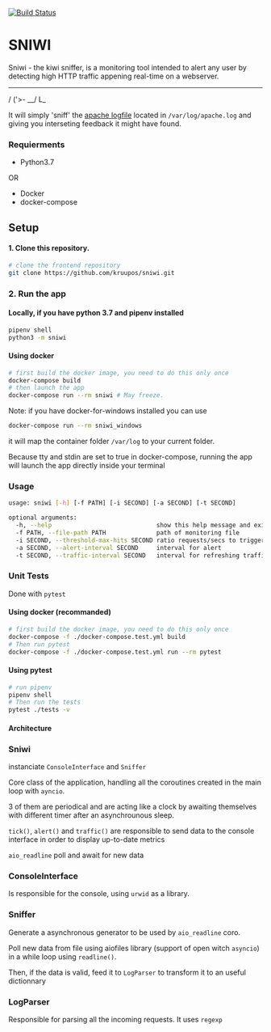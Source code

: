 [![Build Status](https://travis-ci.org/kruupos/sniwi.svg?branch=master)](https://travis-ci.org/kruupos/sniwi)

# SNIWI

Sniwi - the kiwi sniffer, is a monitoring tool intended to alert any user by detecting high HTTP traffic appening real-time on a webserver.
  __ _
 /  ('>-
 \__/
 L\_                           


It will simply 'sniff' the [apache logfile](https://httpd.apache.org/docs/2.2/en/logs.html) located in `/var/log/apache.log` and giving you interseting feedback it might have found.

### Requierments

* Python3.7

OR

* Docker
* docker-compose

## Setup

#### 1. Clone this repository. 

```bash
# clone the frontend repository
git clone https://github.com/kruupos/sniwi.git
```

### 2. Run the app

#### Locally, if you have python 3.7 and pipenv installed 

```bash
pipenv shell
python3 -m sniwi
```

#### Using docker

```bash
# first build the docker image, you need to do this only once
docker-compose build
# then launch the app
docker-compose run --rm sniwi # May freeze.
```

Note: if you have docker-for-windows installed you can use

```bash
docker-compose run --rm sniwi_windows
```

it will map the container folder `/var/log` to your current folder.

Because tty and stdin are set to true in docker-compose, running the app will launch the app directly inside your terminal

### Usage

```bash
usage: sniwi [-h] [-f PATH] [-i SECOND] [-a SECOND] [-t SECOND]

optional arguments:
  -h, --help                             show this help message and exit
  -f PATH, --file-path PATH              path of monitoring file
  -i SECOND, --threshold-max-hits SECOND ratio requests/secs to trigger an alert
  -a SECOND, --alert-interval SECOND     interval for alert
  -t SECOND, --traffic-interval SECOND   interval for refreshing traffic information
```

### Unit Tests

Done with `pytest`

#### Using docker (recommanded)

```bash
# first build the docker image, you need to do this only once
docker-compose -f ./docker-compose.test.yml build
# Then run pytest
docker-compose -f ./docker-compose.test.yml run --rm pytest
```

#### Using pytest

```bash
# run pipenv
pipenv shell
# Then run the tests
pytest ./tests -v
```

#### Architecture

### Sniwi

instanciate `ConsoleInterface` and `Sniffer`

Core class of the application, handling all the coroutines created in the main loop with `ayncio`.

3 of them are periodical and are acting like a clock by awaiting themselves with different timer after an asynchrounous sleep.

`tick()`, `alert()` and `traffic()` are responsible to send data to the console interface in order to display up-to-date metrics

`aio_readline` poll and await for new data

### ConsoleInterface

Is responsible for the console, using `urwid` as a library.

### Sniffer

Generate a asynchronous generator to be used by `aio_readline` coro.

Poll new data from file using aiofiles library (support of open witch `asyncio`) in a while loop using `readline()`.

Then, if the data is valid, feed it to `LogParser` to transform it to an useful dictionnary

### LogParser

Responsible for parsing all the incoming requests. It uses `regexp`
